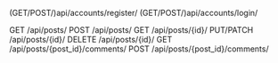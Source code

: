 (GET/POST/)api/accounts/register/
(GET/POST/)api/accounts/login/

GET /api/posts/
POST /api/posts/
GET /api/posts/{id}/
PUT/PATCH /api/posts/{id}/ 
DELETE /api/posts/{id}/
GET /api/posts/{post_id}/comments/
POST /api/posts/{post_id}/comments/